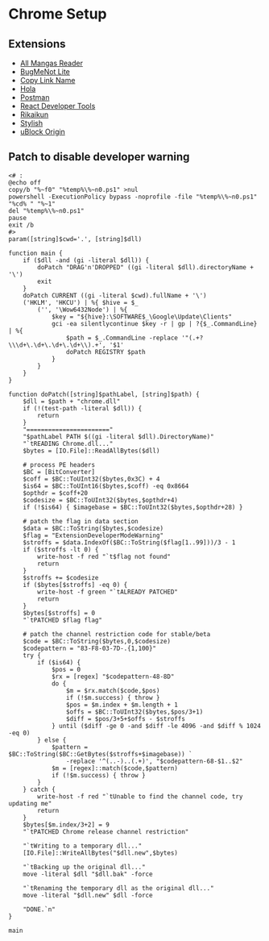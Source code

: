 # Chrome Setup

## Extensions

- [All Mangas Reader](http://allmangasreader.com/)
- [BugMeNot Lite](https://chrome.google.com/webstore/detail/bugmenot-lite/lackfehpdclhclidcbbfcemcpolgdgnb?hl=en)
- [Copy Link Name](https://chrome.google.com/webstore/detail/copy-link-name/mafjnaphoepgijmgfeemillelgkeigid?hl=en)
- [Hola](https://chrome.google.com/webstore/detail/unlimited-free-vpn-hola/gkojfkhlekighikafcpjkiklfbnlmeio?hl=en)
- [Postman](https://chrome.google.com/webstore/detail/postman/fhbjgbiflinjbdggehcddcbncdddomop?hl=en)
- [React Developer Tools](https://chrome.google.com/webstore/detail/react-developer-tools/fmkadmapgofadopljbjfkapdkoienihi?hl=en)
- [Rikaikun](https://chrome.google.com/webstore/detail/rikaikun/jipdnfibhldikgcjhfnomkfpcebammhp?hl=en)
- [Stylish](https://chrome.google.com/webstore/detail/stylish/fjnbnpbmkenffdnngjfgmeleoegfcffe?hl=en)
- [uBlock Origin](https://chrome.google.com/webstore/detail/ublock-origin/cjpalhdlnbpafiamejdnhcphjbkeiagm?hl=en)

## Patch to disable developer warning

```
<# :
@echo off
copy/b "%~f0" "%temp%\%~n0.ps1" >nul
powershell -ExecutionPolicy bypass -noprofile -file "%temp%\%~n0.ps1" "%cd% " "%~1"
del "%temp%\%~n0.ps1"
pause
exit /b
#>
param([string]$cwd='.', [string]$dll)

function main {
    if ($dll -and (gi -literal $dll)) {
        doPatch "DRAG'n'DROPPED" ((gi -literal $dll).directoryName + '\')
        exit
    }
    doPatch CURRENT ((gi -literal $cwd).fullName + '\')
    ('HKLM', 'HKCU') | %{ $hive = $_
        ('', '\Wow6432Node') | %{
            $key = "${hive}:\SOFTWARE$_\Google\Update\Clients"
            gci -ea silentlycontinue $key -r | gp | ?{$_.CommandLine} | %{
                $path = $_.CommandLine -replace '"(.+?\\\d+\.\d+\.\d+\.\d+\\).+', '$1'
                doPatch REGISTRY $path
            }
        }
    }
}

function doPatch([string]$pathLabel, [string]$path) {
    $dll = $path + "chrome.dll"
    if (!(test-path -literal $dll)) {
        return
    }
    "======================="
    "$pathLabel PATH $((gi -literal $dll).DirectoryName)"
    "`tREADING Chrome.dll..."
    $bytes = [IO.File]::ReadAllBytes($dll)

    # process PE headers
    $BC = [BitConverter]
    $coff = $BC::ToUInt32($bytes,0x3C) + 4
    $is64 = $BC::ToUInt16($bytes,$coff) -eq 0x8664
    $opthdr = $coff+20
    $codesize = $BC::ToUInt32($bytes,$opthdr+4)
    if (!$is64) { $imagebase = $BC::ToUInt32($bytes,$opthdr+28) }

    # patch the flag in data section
    $data = $BC::ToString($bytes,$codesize)
    $flag = "ExtensionDeveloperModeWarning"
    $stroffs = $data.IndexOf($BC::ToString($flag[1..99]))/3 - 1
    if ($stroffs -lt 0) {
        write-host -f red "`t$flag not found"
        return
    }
    $stroffs += $codesize
    if ($bytes[$stroffs] -eq 0) {
        write-host -f green "`tALREADY PATCHED"
        return
    }
    $bytes[$stroffs] = 0
    "`tPATCHED $flag flag"

    # patch the channel restriction code for stable/beta
    $code = $BC::ToString($bytes,0,$codesize)
    $codepattern = "83-F8-03-7D-.{1,100}"
    try {
        if ($is64) {
            $pos = 0
            $rx = [regex] "$codepattern-48-8D"
            do {
                $m = $rx.match($code,$pos)
                if (!$m.success) { throw }
                $pos = $m.index + $m.length + 1
                $offs = $BC::ToUInt32($bytes,$pos/3+1)
                $diff = $pos/3+5+$offs - $stroffs
            } until ($diff -ge 0 -and $diff -le 4096 -and $diff % 1024 -eq 0)
        } else {
            $pattern = $BC::ToString($BC::GetBytes($stroffs+$imagebase)) `
                -replace '^(..-)..(.+)', "$codepattern-68-$1..$2"
            $m = [regex]::match($code,$pattern)
            if (!$m.success) { throw }
        }
    } catch {
        write-host -f red "`tUnable to find the channel code, try updating me"
        return
    }
    $bytes[$m.index/3+2] = 9
    "`tPATCHED Chrome release channel restriction"

    "`tWriting to a temporary dll..."
    [IO.File]::WriteAllBytes("$dll.new",$bytes)

    "`tBacking up the original dll..."
    move -literal $dll "$dll.bak" -force

    "`tRenaming the temporary dll as the original dll..."
    move -literal "$dll.new" $dll -force

    "DONE.`n"
}

main
```